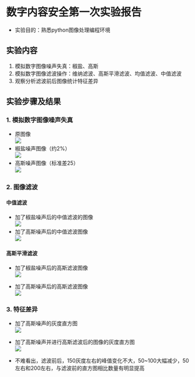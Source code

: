 # 数字内容安全第一次实验报告

- 实验目的：熟悉python图像处理编程环境

## 实验内容

1. 模拟数字图像噪声失真：椒盐、高斯
2. 模拟数字图像滤波操作：维纳滤波、高斯平滑滤波、均值滤波、中值滤波
3. 观察分析滤波前后图像统计特征差异

## 实验步骤及结果

###  1. 模拟数字图像噪声失真

- 原图像</br>![](lena_color.jpg)
- 椒盐噪声图像（约2%）</br>![](images\salt_pepper_img.jpg)
- 高斯噪声图像（标准差25）</br>![](images\gauss_noise_img.jpg)

### 2. 图像滤波

#### 中值滤波
- 加了椒盐噪声后的中值滤波的图像</br>![](images\med_filter_salt_img.jpg)
- 加了高斯噪声后的中值滤波图像</br>![](images\med_filter_gauss_img.jpg)

#### 高斯平滑滤波
- 加了椒盐噪声后的高斯滤波图像</br>![](images\gauss_filter_salt_img.jpg)

- 加了高斯噪声后的高斯滤波图像</br>![](images\gauss_filter_gauss_img.jpg)

### 3. 特征差异

- 加了高斯噪声的灰度直方图</br>![](images\gauss_hist.jpg)

- 加了高斯噪声并进行高斯滤波后的图像的灰度直方图</br>![](images\filter_gauss_hist.jpg)

- 不难看出，滤波前后，150灰度左右的峰值变化不大，50~100大幅减少，50左右和200左右，与滤波前的直方图相比数量有明显提高
